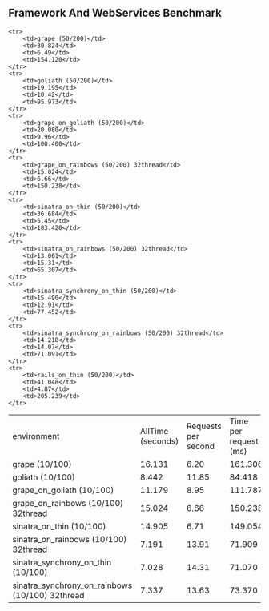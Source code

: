 ## Framework And WebServices Benchmark

<table>
    <tr>
        <td>environment</td>
        <td>AllTime (seconds)</td>
        <td>Requests per second</td>
        <td>Time per request (ms)</td>
    </tr>
    <tr>
        <td>grape (10/100)</td>
        <td>16.131</td>
        <td>6.20</td>
        <td>161.306</td>
    </tr>
    <tr>
        <td>goliath (10/100)</td>
        <td>8.442</td>
        <td>11.85</td>
        <td>84.418</td>
    </tr>
    <tr>
        <td>grape_on_goliath (10/100)</td>
        <td>11.179</td>
        <td>8.95</td>
        <td>111.787</td>
    </tr>
    <tr>
        <td>grape_on_rainbows (10/100)  32thread</td>
        <td>15.024</td>
        <td>6.66</td>
        <td>150.238</td>
    </tr>
    <tr>
        <td>sinatra_on_thin (10/100)</td>
        <td>14.905</td>
        <td>6.71</td>
        <td>149.054</td>
    </tr>
    <tr>
        <td>sinatra_on_rainbows (10/100) 32thread</td>
        <td>7.191</td>
        <td>13.91</td>
        <td>71.909</td>
    </tr>
    <tr>
        <td>sinatra_synchrony_on_thin (10/100)</td>
        <td>7.028</td>
        <td>14.31</td>
        <td>71.070</td>
    </tr>
    <tr>
        <td>sinatra_synchrony_on_rainbows (10/100) 32thread</td>
        <td>7.337</td>
        <td>13.63</td>
        <td>73.370</td>
    </tr>


    <tr>
        <td>grape (50/200)</td>
        <td>30.824</td>
        <td>6.49</td>
        <td>154.120</td>
    </tr>
    <tr>
        <td>goliath (50/200)</td>
        <td>19.195</td>
        <td>10.42</td>
        <td>95.973</td>
    </tr>
    <tr>
        <td>grape_on_goliath (50/200)</td>
        <td>20.080</td>
        <td>9.96</td>
        <td>100.400</td>
    </tr>
    <tr>
        <td>grape_on_rainbows (50/200) 32thread</td>
        <td>15.024</td>
        <td>6.66</td>
        <td>150.238</td>
    </tr>
    <tr>
        <td>sinatra_on_thin (50/200)</td>
        <td>36.684</td>
        <td>5.45</td>
        <td>183.420</td>
    </tr>
    <tr>
        <td>sinatra_on_rainbows (50/200) 32thread</td>
        <td>13.061</td>
        <td>15.31</td>
        <td>65.307</td>
    </tr>
    <tr>
        <td>sinatra_synchrony_on_thin (50/200)</td>
        <td>15.490</td>
        <td>12.91</td>
        <td>77.452</td>
    </tr>
    <tr>
        <td>sinatra_synchrony_on_rainbows (50/200) 32thread</td>
        <td>14.218</td>
        <td>14.07</td>
        <td>71.091</td>
    </tr>
    <tr>
        <td>rails_on_thin (50/200)</td>
        <td>41.048</td>
        <td>4.87</td>
        <td>205.239</td>
    </tr>
</table>